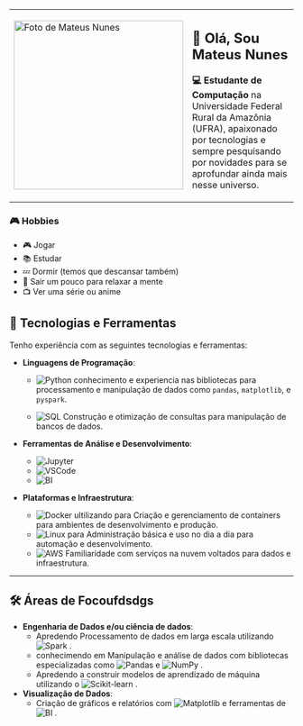 <table>
  <tr>
    <td>
      <img src="https://i.postimg.cc/KzTsbFsL/image.png" alt="Foto de Mateus Nunes" width="300">
    </td>
    <td>
      <h2>👋 Olá, Sou Mateus Nunes</h2>
      <p><strong>💻 Estudante de Computação</strong> na Universidade Federal Rural da Amazônia (UFRA), apaixonado por tecnologias e sempre pesquisando por novidades para se aprofundar ainda mais nesse universo.</p>
    </td>
  </tr>
</table>


### 🎮 Hobbies

- 🎮 Jogar
- 📚 Estudar
- 💤 Dormir (temos que descansar também)
- 🌳 Sair um pouco para relaxar a mente
- 📺 Ver uma série ou anime

## 🌟 Tecnologias e Ferramentas

Tenho experiência com as seguintes tecnologias e ferramentas:

- **Linguagens de Programação**:
  - ![Python](https://img.shields.io/badge/-Python-3776AB?style=flat-square&logo=python&logoColor=white)
 conhecimento e experiencia nas bibliotecas para processamento e manipulação de dados como `pandas`, `matplotlib`, e `pyspark`.

  - ![SQL](https://img.shields.io/badge/-SQL-4479A1?style=flat-square&logo=postgresql&logoColor=white)
 Construção e otimização de consultas para manipulação de bancos de dados.

- **Ferramentas de Análise e Desenvolvimento**:
  - ![Jupyter](https://img.shields.io/badge/-Jupyter-F37626?style=flat-square&logo=jupyter&logoColor=white)
  - ![VSCode](https://img.shields.io/badge/-VS%20Code-0078D4?style=flat-square&logo=visualstudiocode&logoColor=white)
  - ![BI](https://img.shields.io/badge/-Power%20BI-F2C811?style=flat-square&logo=powerbi&logoColor=black)

- **Plataformas e Infraestrutura**:
  - ![Docker](https://img.shields.io/badge/-Docker-2496ED?style=flat-square&logo=docker&logoColor=white)  ultilizando para Criação e gerenciamento de containers para ambientes de desenvolvimento e produção.
  - ![Linux](https://img.shields.io/badge/-Linux-FCC624?style=flat-square&logo=linux&logoColor=black) para
 Administração básica e uso no dia a dia para automação e desenvolvimento.
  - ![AWS](https://img.shields.io/badge/-AWS-FF9900?style=flat-square&logo=amazonaws&logoColor=white)
 Familiaridade com serviços na nuvem voltados para dados e infraestrutura.

---

## 🛠️ Áreas de Focoufdsdgs

- **Engenharia de Dados e/ou ciência de dados**:
  - Apredendo Processamento de dados em larga escala utilizando ![Spark](https://img.shields.io/badge/-Apache%20Spark-E25A1C?style=flat-square&logo=apachespark&logoColor=white)
.
  - conhecimendo em Manipulação e análise de dados com bibliotecas especializadas como ![Pandas](https://img.shields.io/badge/-Pandas-150458?style=flat-square&logo=pandas&logoColor=white)
 e ![NumPy](https://img.shields.io/badge/-NumPy-013243?style=flat-square&logo=numpy&logoColor=white)
.
  - Apredendo a construir modelos de aprendizado de máquina utilizando o ![Scikit-learn](https://img.shields.io/badge/-Scikit%20Learn-F7931E?style=flat-square&logo=scikit-learn&logoColor=white)
.
- **Visualização de Dados**:
  - Criação de gráficos e relatórios com ![Matplotlib](https://img.shields.io/badge/-Matplotlib-00497E?style=flat-square&logo=python&logoColor=white)
 e ferramentas de ![BI](https://img.shields.io/badge/-Power%20BI-F2C811?style=flat-square&logo=powerbi&logoColor=black)
.

